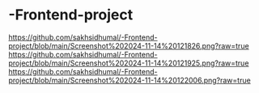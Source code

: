 # -Frontend-project

https://github.com/sakhsidhumal/-Frontend-project/blob/main/Screenshot%202024-11-14%20121826.png?raw=true
https://github.com/sakhsidhumal/-Frontend-project/blob/main/Screenshot%202024-11-14%20121925.png?raw=true
https://github.com/sakhsidhumal/-Frontend-project/blob/main/Screenshot%202024-11-14%20122006.png?raw=true
